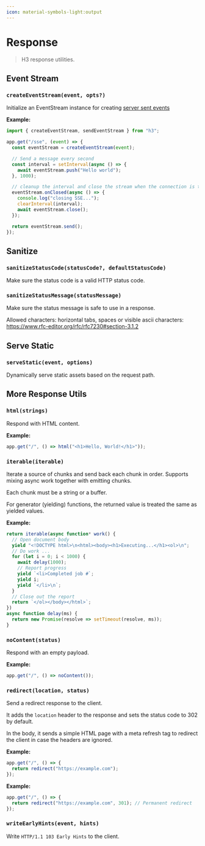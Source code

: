 ```yaml
---
icon: material-symbols-light:output
---
```


# Response

> H3 response utilities.

## Event Stream

<!-- automd:jsdocs src="../../src/utils/event-stream.ts" -->

### `createEventStream(event, opts?)`

Initialize an EventStream instance for creating [server sent events](https://developer.mozilla.org/en-US/docs/Web/API/Server-sent_events/Using_server-sent_events)

**Example:**

```ts
import { createEventStream, sendEventStream } from "h3";

app.get("/sse", (event) => {
  const eventStream = createEventStream(event);

  // Send a message every second
  const interval = setInterval(async () => {
    await eventStream.push("Hello world");
  }, 1000);

  // cleanup the interval and close the stream when the connection is terminated
  eventStream.onClosed(async () => {
    console.log("closing SSE...");
    clearInterval(interval);
    await eventStream.close();
  });

  return eventStream.send();
});
```

<!-- /automd -->

## Sanitize

<!-- automd:jsdocs src="../../src/utils/sanitize.ts" -->

### `sanitizeStatusCode(statusCode?, defaultStatusCode)`

Make sure the status code is a valid HTTP status code.

### `sanitizeStatusMessage(statusMessage)`

Make sure the status message is safe to use in a response.

Allowed characters: horizontal tabs, spaces or visible ascii characters: https://www.rfc-editor.org/rfc/rfc7230#section-3.1.2

<!-- /automd -->

## Serve Static

<!-- automd:jsdocs src="../../src/utils/static.ts" -->

### `serveStatic(event, options)`

Dynamically serve static assets based on the request path.

<!-- /automd -->

## More Response Utils

<!-- automd:jsdocs src="../../src/utils/response.ts" -->

### `html(strings)`

Respond with HTML content.

**Example:**

```ts
app.get("/", () => html("<h1>Hello, World!</h1>"));
```

### `iterable(iterable)`

Iterate a source of chunks and send back each chunk in order. Supports mixing async work together with emitting chunks.

Each chunk must be a string or a buffer.

For generator (yielding) functions, the returned value is treated the same as yielded values.

**Example:**

```ts
return iterable(async function* work() {
  // Open document body
  yield "<!DOCTYPE html>\n<html><body><h1>Executing...</h1><ol>\n";
  // Do work ...
  for (let i = 0; i < 1000) {
    await delay(1000);
    // Report progress
    yield `<li>Completed job #`;
    yield i;
    yield `</li>\n`;
  }
  // Close out the report
  return `</ol></body></html>`;
})
async function delay(ms) {
  return new Promise(resolve => setTimeout(resolve, ms));
}
```

### `noContent(status)`

Respond with an empty payload.<br>

**Example:**

```ts
app.get("/", () => noContent());
```

### `redirect(location, status)`

Send a redirect response to the client.

It adds the `location` header to the response and sets the status code to 302 by default.

In the body, it sends a simple HTML page with a meta refresh tag to redirect the client in case the headers are ignored.

**Example:**

```ts
app.get("/", () => {
  return redirect("https://example.com");
});
```

**Example:**

```ts
app.get("/", () => {
  return redirect("https://example.com", 301); // Permanent redirect
});
```

### `writeEarlyHints(event, hints)`

Write `HTTP/1.1 103 Early Hints` to the client.

<!-- /automd -->
